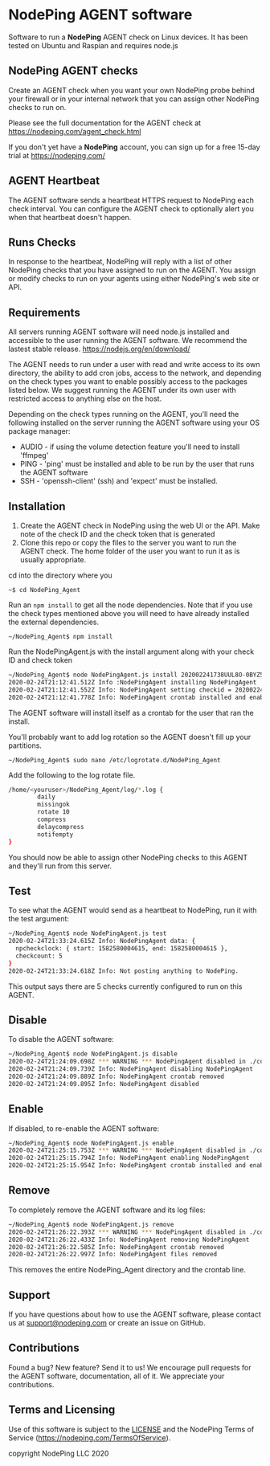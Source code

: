 # NodePing AGENT software

Software to run a **NodePing** AGENT check on Linux devices. It has been tested on Ubuntu and Raspian and requires node.js

## NodePing AGENT checks

Create an AGENT check when you want your own NodePing probe behind your firewall or in your internal network that you can assign other NodePing checks to run on.

Please see the full documentation for the AGENT check at <https://nodeping.com/agent_check.html>

If you don't yet have a **NodePing** account, you can sign up for a free 15-day trial at <https://nodeping.com/>

## AGENT Heartbeat

The AGENT software sends a heartbeat HTTPS request to NodePing each check interval. You can configure the AGENT check to optionally alert you when that heartbeat doesn't happen.

## Runs Checks

In response to the heartbeat, NodePing will reply with a list of other NodePing checks that you have assigned to run on the AGENT.  You assign or modify checks to run on your agents using either NodePing's web site or API.

## Requirements

All servers running AGENT software will need node.js installed and accessible to the user running the AGENT software.  We recommend the lastest stable release. <https://nodejs.org/en/download/>

The AGENT needs to run under a user with read and write access to its own directory, the ability to add cron jobs, access to the network, and depending on the check types you want to enable possibly access to the packages listed below.  We suggest running the AGENT under its own user with restricted access to anything else on the host.

Depending on the check types running on the AGENT, you'll need the following installed on the server running the AGENT software using your OS package manager:

* AUDIO - if using the volume detection feature you'll need to install 'ffmpeg'
* PING - 'ping' must be installed and able to be run by the user that runs the AGENT software
* SSH - 'openssh-client' (ssh) and 'expect' must be installed.

## Installation

1. Create the AGENT check in NodePing using the web UI or the API.  Make note of the check ID and the check token that is generated
2. Clone this repo or copy the files to the server you want to run the AGENT check. The home folder of the user you want to run it as is usually appropriate.

cd into the directory where you

`~$ cd NodePing_Agent`

Run an `npm install` to get all the node dependencies. Note that if you use the check types mentioned above you will need to have already installed the external dependencies.

`~/NodePing_Agent$ npm install`

Run the NodePingAgent.js with the install argument along with your check ID and check token

``` sh
~/NodePing_Agent$ node NodePingAgent.js install 202002241738UUL8O-0BYZ5Z8F MXNVTSTW-8H0L-4OPE-8C7O-XHNTTX2HPEVO
2020-02-24T21:12:41.512Z Info :NodePingAgent installing NodePingAgent
2020-02-24T21:12:41.552Z Info: NodePingAgent setting checkid = 202002241738UUL8O-0BYZ5Z8F, token = MXNVTSTW-8H0L-4OPE-8C7O-XHNTTX2HPEVO, and interval = 1
2020-02-24T21:12:41.778Z Info: NodePingAgent crontab installed and enabled for every 1 minutes.
```


The AGENT software will install itself as a crontab for the user that ran the install.

You'll probably want to add log rotation so the AGENT doesn't fill up your partitions.

`~/NodePing_Agent$ sudo nano /etc/logrotate.d/NodePing_Agent`

Add the following to the log rotate file.

``` sh
/home/<youruser>/NodePing_Agent/log/*.log {
        daily
        missingok
        rotate 10
        compress
        delaycompress
        notifempty
}
```

You should now be able to assign other NodePing checks to this AGENT and they'll run from this server.

## Test

To see what the AGENT would send as a heartbeat to NodePing, run it with the test argument:

``` sh
~/NodePing_Agent$ node NodePingAgent.js test
2020-02-24T21:33:24.615Z Info: NodePingAgent data: {
  npcheckclock: { start: 1582580004615, end: 1582580004615 },
  checkcount: 5
}
2020-02-24T21:33:24.618Z Info: Not posting anything to NodePing.
```

This output says there are 5 checks currently configured to run on this AGENT.

## Disable

To disable the AGENT software:

``` sh
~/NodePing_Agent$ node NodePingAgent.js disable
2020-02-24T21:24:09.698Z *** WARNING *** NodePingAgent disabled in ./config.js
2020-02-24T21:24:09.739Z Info: NodePingAgent disabling NodePingAgent
2020-02-24T21:24:09.889Z Info: NodePingAgent crontab removed
2020-02-24T21:24:09.895Z Info: NodePingAgent disabled
```


## Enable

If disabled, to re-enable the AGENT software:

``` sh
~/NodePing_Agent$ node NodePingAgent.js enable
2020-02-24T21:25:15.753Z *** WARNING *** NodePingAgent disabled in ./config.js
2020-02-24T21:25:15.794Z Info: NodePingAgent enabling NodePingAgent
2020-02-24T21:25:15.954Z Info: NodePingAgent crontab installed and enabled for every 1 minutes.
```

## Remove

To completely remove the AGENT software and its log files:

``` sh
~/NodePing_Agent$ node NodePingAgent.js remove
2020-02-24T21:26:22.393Z *** WARNING *** NodePingAgent disabled in ./config.js
2020-02-24T21:26:22.433Z Info: NodePingAgent removing NodePingAgent
2020-02-24T21:26:22.585Z Info: NodePingAgent crontab removed
2020-02-24T21:26:22.997Z Info: NodePingAgent files removed
```

This removes the entire NodePing_Agent directory and the crontab line.

## Support

If you have questions about how to use the AGENT software, please contact us at support@nodeping.com or create an issue on GitHub.

## Contributions

Found a bug? New feature? Send it to us!
We encourage pull requests for the AGENT software, documentation, all of it. We appreciate your contributions.

## Terms and Licensing
Use of this software is subject to the [LICENSE](LICENSE) and the NodePing Terms of Service (<https://nodeping.com/TermsOfService>).

copyright NodePing LLC 2020
